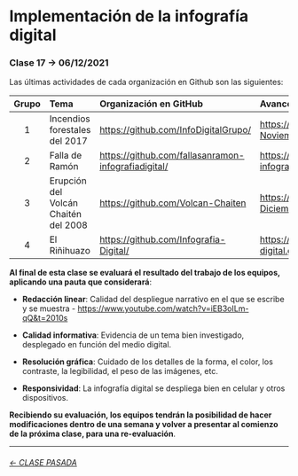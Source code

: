 # Implementación de la infografía digital

###  Clase 17 → 06/12/2021

Las últimas actividades de cada organización en Github son las siguientes:

| Grupo  | Tema   | Organización en GitHub   | Avance en GitHub |
|:------:|:-------|:-------------------------|:-----------------|
| 1  | Incendios forestales del 2017 | https://github.com/InfoDigitalGrupo/ | https://infodigitalgrupo.github.io/29-Noviembre/  | 
| 2  | Falla de Ramón | https://github.com/fallasanramon-infografiadigital/ | https://fallasanramon-infografiadigital.github.io/entrega5_/ |
| 3  | Erupción del Volcán Chaitén del 2008 | https://github.com/Volcan-Chaiten | https://volcan-chaiten.github.io/02-Diciembre/ |
| 4  | El Riñihuazo | https://github.com/Infografia-Digital/ | https://infografia-digital.github.io/info-digital-15/ | 

**Al final de esta clase se evaluará el resultado del trabajo de los equipos, aplicando una pauta que considerará**:

- **Redacción linear**: Calidad del despliegue narrativo en el que se escribe y se muestra - https://www.youtube.com/watch?v=iEB3oILm-qQ&t=2010s

- **Calidad informativa**: Evidencia de un tema bien investigado, desplegado en función del medio digital.

- **Resolución gráfica**: Cuidado de los detalles de la forma, el color, los contraste, la legibilidad, el peso de las imágenes, etc.

- **Responsividad**: La infografía digital se despliega bien en celular y otros dispositivos.

**Recibiendo su evaluación, los equipos tendrán la posibilidad de hacer modificaciones dentro de una semana y volver a presentar al comienzo de la próxima clase, para una re-evaluación**. 

- - - - - - - - - - -

###### [← CLASE PASADA](https://github.com/profesorfaco/dno075-2021-2/tree/main/clase-16)
